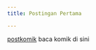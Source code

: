 ```yaml
---
title: Postingan Pertama

---
```


<a href="https://postkomik.blogspot.com/">postkomik</a>
baca komik di sini